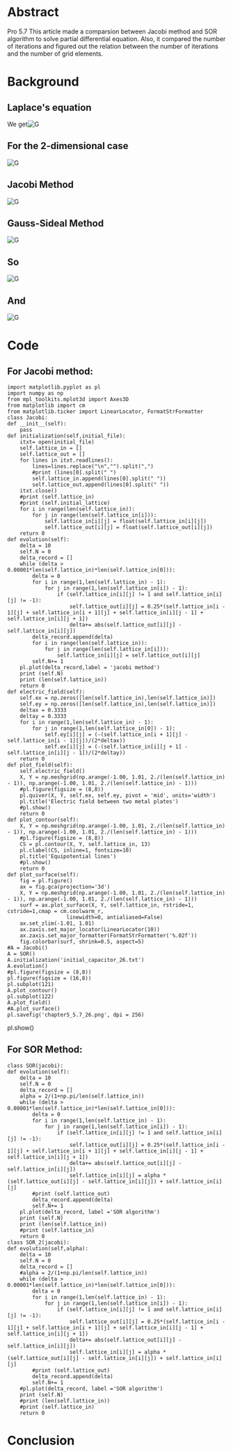 # Abstract
Pro 5.7
This article made a comparsion between Jacobi method and SOR algorithm to solve partial differential equation. Also, it compared the number of iterations and figured out the relation between the number of iterations and the number of grid elements.
# Background
## Laplace's equation
We get![G](http://latex.codecogs.com/png.latex?V(i,j,k)=\\frac{1}{6}[V(i+1,j,k)+V(i-1,j,k)+V(i,j+1,k)+V(i,j-1,k)+V(i,j,k+1)+V(i,j,k-1)])
## For the 2-dimensional case
![G](http://latex.codecogs.com/png.latex?V(i,j,k)=\\frac{1}{4}[V(i+1,j,k)+V(i-1,j,k)+V(i,j+1,k)+V(i,j-1,k)])
## Jacobi Method
![G](http://latex.codecogs.com/png.latex?V(i,j)_[new]=\\frac{1}{4}[V_[old](i+1,j)+V_[old](i-1,j)+V_[old](i,j+1)+V_[old](i,j-1)])
## Gauss-Sideal Method
![G](http://latex.codecogs.com/png.latex?V(i,j)_[new]=\\frac{1}{4}[V_[old](i+1,j)+V_[new](i-1,j)+V_[old](i,j+1)+V_[new](i,j-1)])
## So
![G](http://latex.codecogs.com/png.latex?V(i,j)=\\frac{1}{4}[V(i+1,j)+V(i-1,j)+V(i,j+1)+V(i,j-1)])
## And
![G](http://latex.codecogs.com/png.latex?\\alpha=2(1+\\pi/L))
# Code
## For Jacobi method:
    import matplotlib.pyplot as pl
    import numpy as np
    from mpl_toolkits.mplot3d import Axes3D
    from matplotlib import cm
    from matplotlib.ticker import LinearLocator, FormatStrFormatter
    class Jacobi:
    def __init__(self):
        pass
    def initialization(self,initial_file):
        itxt= open(initial_file)
        self.lattice_in = []
        self.lattice_out = []
        for lines in itxt.readlines():
            lines=lines.replace("\n","").split(",")
            #print (lines[0].split(" ")
            self.lattice_in.append(lines[0].split(" "))
            self.lattice_out.append(lines[0].split(" "))
        itxt.close()
        #print (self.lattice_in)
        #print (self.initial_lattice)
        for i in range(len(self.lattice_in)):
            for j in range(len(self.lattice_in[i])):
                self.lattice_in[i][j] = float(self.lattice_in[i][j])
                self.lattice_out[i][j] = float(self.lattice_out[i][j])
        return 0
    def evolution(self):
        delta = 10
        self.N = 0
        delta_record = []
        while (delta > 0.00001*len(self.lattice_in)*len(self.lattice_in[0])):
            delta = 0
            for i in range(1,len(self.lattice_in) - 1):
                for j in range(1,len(self.lattice_in[i]) - 1):
                    if (self.lattice_in[i][j] != 1 and self.lattice_in[i][j] != -1):
                        self.lattice_out[i][j] = 0.25*(self.lattice_in[i - 1][j] + self.lattice_in[i + 1][j] + self.lattice_in[i][j - 1] + self.lattice_in[i][j + 1])
                        delta+= abs(self.lattice_out[i][j] - self.lattice_in[i][j])
            delta_record.append(delta)
            for i in range(len(self.lattice_in)):
                for j in range(len(self.lattice_in[i])):
                    self.lattice_in[i][j] = self.lattice_out[i][j]
            self.N+= 1
        pl.plot(delta_record,label = 'jacobi method')
        print (self.N)
        print (len(self.lattice_in))
        return 0
    def electric_field(self):
        self.ex = np.zeros([len(self.lattice_in),len(self.lattice_in)])
        self.ey = np.zeros([len(self.lattice_in),len(self.lattice_in)])
        deltax = 0.3333
        deltay = 0.3333
        for i in range(1,len(self.lattice_in) - 1):
            for j in range(1,len(self.lattice_in[0]) - 1):
                self.ey[i][j] = (-(self.lattice_in[i + 1][j] - self.lattice_in[i - 1][j])/(2*deltax))
                self.ex[i][j] = (-(self.lattice_in[i][j + 1] - self.lattice_in[i][j - 1])/(2*deltay))
        return 0
    def plot_field(self):
        self.electric_field()
        X, Y = np.meshgrid(np.arange(-1.00, 1.01, 2./(len(self.lattice_in) - 1)), np.arange(-1.00, 1.01, 2./(len(self.lattice_in) - 1)))
        #pl.figure(figsize = (8,8))
        pl.quiver(X, Y, self.ex, self.ey, pivot = 'mid', units='width')
        pl.title('Electric field between two metal plates')
        #pl.show()
        return 0
    def plot_contour(self): 
        X, Y = np.meshgrid(np.arange(-1.00, 1.01, 2./(len(self.lattice_in) - 1)), np.arange(-1.00, 1.01, 2./(len(self.lattice_in) - 1)))
        #pl.figure(figsize = (8,8))
        CS = pl.contour(X, Y, self.lattice_in, 13)
        pl.clabel(CS, inline=1, fontsize=10)
        pl.title('Equipotential lines')
        #pl.show()
        return 0
    def plot_surface(self):
        fig = pl.figure()
        ax = fig.gca(projection='3d')
        X, Y = np.meshgrid(np.arange(-1.00, 1.01, 2./(len(self.lattice_in) - 1)), np.arange(-1.00, 1.01, 2./(len(self.lattice_in) - 1)))
        surf = ax.plot_surface(X, Y, self.lattice_in, rstride=1, cstride=1,cmap = cm.coolwarm_r,
                       linewidth=0, antialiased=False)
        ax.set_zlim(-1.01, 1.01)
        ax.zaxis.set_major_locator(LinearLocator(10))
        ax.zaxis.set_major_formatter(FormatStrFormatter('%.02f'))
        fig.colorbar(surf, shrink=0.5, aspect=5)
    #A = Jacobi()
    A = SOR()
    A.initialization('initial_capacitor_26.txt')
    A.evolution()
    #pl.figure(figsize = (8,8))
    pl.figure(figsize = (16,8))
    pl.subplot(121)
    A.plot_contour()
    pl.subplot(122)
    A.plot_field()
    #A.plot_surface()
    pl.savefig('chapter5_5.7_26.png', dpi = 256)
pl.show()
## For SOR Method:
    class SOR(jacobi):
    def evolution(self):
        delta = 10
        self.N = 0
        delta_record = []
        alpha = 2/(1+np.pi/len(self.lattice_in))
        while (delta > 0.00001*len(self.lattice_in)*len(self.lattice_in[0])):
            delta = 0
            for i in range(1,len(self.lattice_in) - 1):
                for j in range(1,len(self.lattice_in[i]) - 1):
                    if (self.lattice_in[i][j] != 1 and self.lattice_in[i][j] != -1):
                        self.lattice_out[i][j] = 0.25*(self.lattice_in[i - 1][j] + self.lattice_in[i + 1][j] + self.lattice_in[i][j - 1] + self.lattice_in[i][j + 1])
                        delta+= abs(self.lattice_out[i][j] - self.lattice_in[i][j])
                        self.lattice_in[i][j] = alpha * (self.lattice_out[i][j] - self.lattice_in[i][j]) + self.lattice_in[i][j]
            #print (self.lattice_out)
            delta_record.append(delta)
            self.N+= 1
        pl.plot(delta_record, label ='SOR algorithm')
        print (self.N)
        print (len(self.lattice_in))
        #print (self.lattice_in)
        return 0    
    class SOR_2(jacobi):
    def evolution(self,alpha):
        delta = 10
        self.N = 0
        delta_record = []
        #alpha = 2/(1+np.pi/len(self.lattice_in))
        while (delta > 0.00001*len(self.lattice_in)*len(self.lattice_in[0])):
            delta = 0
            for i in range(1,len(self.lattice_in) - 1):
                for j in range(1,len(self.lattice_in[i]) - 1):
                    if (self.lattice_in[i][j] != 1 and self.lattice_in[i][j] != -1):
                        self.lattice_out[i][j] = 0.25*(self.lattice_in[i - 1][j] + self.lattice_in[i + 1][j] + self.lattice_in[i][j - 1] + self.lattice_in[i][j + 1])
                        delta+= abs(self.lattice_out[i][j] - self.lattice_in[i][j])
                        self.lattice_in[i][j] = alpha * (self.lattice_out[i][j] - self.lattice_in[i][j]) + self.lattice_in[i][j]
            #print (self.lattice_out)
            delta_record.append(delta)
            self.N+= 1
        #pl.plot(delta_record, label ='SOR algorithm')
        print (self.N)
        #print (len(self.lattice_in))
        #print (self.lattice_in)
        return 0  
# Conclusion
![]()
